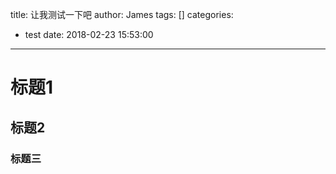 title: 让我测试一下吧
author: James
tags: []
categories:
  - test
date: 2018-02-23 15:53:00
---
# 标题1
## 标题2
### 标题三

